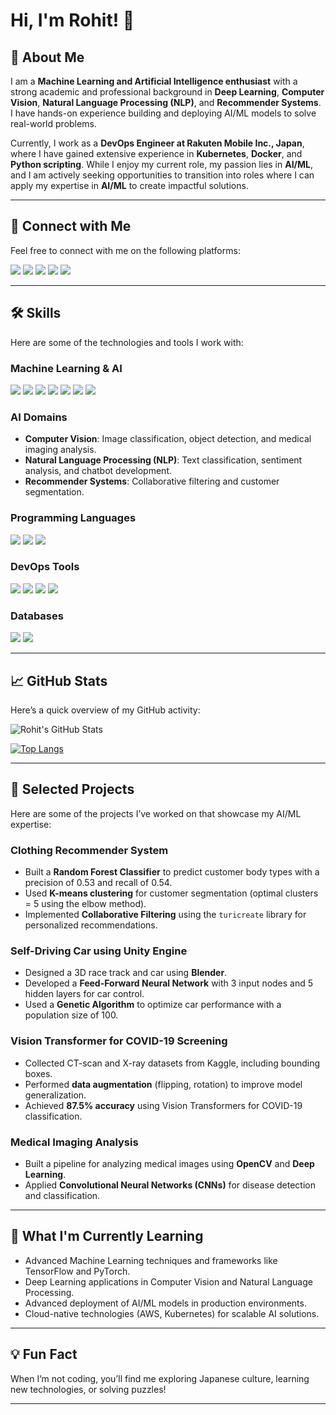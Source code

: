 # Hi, I'm Rohit! 👋

## 🚀 About Me
I am a **Machine Learning and Artificial Intelligence enthusiast** with a strong academic and professional background in **Deep Learning**, **Computer Vision**, **Natural Language Processing (NLP)**, and **Recommender Systems**. I have hands-on experience building and deploying AI/ML models to solve real-world problems.

Currently, I work as a **DevOps Engineer at Rakuten Mobile Inc., Japan**, where I have gained extensive experience in **Kubernetes**, **Docker**, and **Python scripting**. While I enjoy my current role, my passion lies in **AI/ML**, and I am actively seeking opportunities to transition into roles where I can apply my expertise in **AI/ML** to create impactful solutions.

---

## 🔗 Connect with Me
Feel free to connect with me on the following platforms:

[![](https://img.shields.io/badge/LinkedIn-0A66C2?style=for-the-badge&logo=linkedin&logoColor=white)](https://www.linkedin.com/in/rohit-hansdah-1b2251188/)
[![](https://img.shields.io/badge/Kaggle-20BEFF?style=for-the-badge&logo=Kaggle&logoColor=white)](https://www.kaggle.com/rohithansdah)
[![](https://img.shields.io/badge/Hackerrank-2EC866?style=for-the-badge&logo=HackerRank&logoColor=white)](https://www.hackerrank.com/posiedon99)
[![](https://img.shields.io/badge/LeetCode-FFA116?style=for-the-badge&logo=LeetCode&logoColor=black)](https://leetcode.com/RohitHansdah/)
[![](https://img.shields.io/badge/GitHub-181717?style=for-the-badge&logo=github&logoColor=white)](https://github.com/RohitHansdah)

---

## 🛠 Skills
Here are some of the technologies and tools I work with:

### **Machine Learning & AI**
![](https://img.shields.io/badge/TensorFlow-FF6F00?style=for-the-badge&logo=tensorflow&logoColor=white)
![](https://img.shields.io/badge/PyTorch-EE4C2C?style=for-the-badge&logo=pytorch&logoColor=white)
![](https://img.shields.io/badge/Scikit--Learn-F7931E?style=for-the-badge&logo=scikit-learn&logoColor=white)
![](https://img.shields.io/badge/Pandas-150458?style=for-the-badge&logo=pandas&logoColor=white)
![](https://img.shields.io/badge/Numpy-013243?style=for-the-badge&logo=numpy&logoColor=white)
![](https://img.shields.io/badge/OpenCV-5C3EE8?style=for-the-badge&logo=opencv&logoColor=white)
![](https://img.shields.io/badge/NLTK-0769AD?style=for-the-badge&logo=nltk&logoColor=white)

### **AI Domains**
- **Computer Vision**: Image classification, object detection, and medical imaging analysis.
- **Natural Language Processing (NLP)**: Text classification, sentiment analysis, and chatbot development.
- **Recommender Systems**: Collaborative filtering and customer segmentation.

### **Programming Languages**
![](https://img.shields.io/badge/Python-3776AB?style=for-the-badge&logo=python&logoColor=white)
![](https://img.shields.io/badge/C%2B%2B-00599C?style=for-the-badge&logo=c%2B%2B&logoColor=white)
![](https://img.shields.io/badge/Bash_Scripting-4EAA25?style=for-the-badge&logo=gnu-bash&logoColor=white)

### **DevOps Tools**
![](https://img.shields.io/badge/Kubernetes-326CE5?style=for-the-badge&logo=kubernetes&logoColor=white)
![](https://img.shields.io/badge/Docker-2496ED?style=for-the-badge&logo=docker&logoColor=white)
![](https://img.shields.io/badge/Prometheus-E6522C?style=for-the-badge&logo=prometheus&logoColor=white)
![](https://img.shields.io/badge/Grafana-F46800?style=for-the-badge&logo=grafana&logoColor=white)

### **Databases**
![](https://img.shields.io/badge/MySQL-00000F?style=for-the-badge&logo=mysql&logoColor=white)
![](https://img.shields.io/badge/MongoDB-white?style=for-the-badge&logo=mongodb&logoColor=4EA94B)

---

## 📈 GitHub Stats
Here’s a quick overview of my GitHub activity:

![Rohit's GitHub Stats](https://github-readme-stats.vercel.app/api?username=RohitHansdah&show_icons=true&theme=radical)

[![Top Langs](https://github-readme-stats.vercel.app/api/top-langs/?username=RohitHansdah&layout=compact&theme=radical)](https://github.com/anuraghazra/github-readme-stats)

---

## 🌟 Selected Projects
Here are some of the projects I’ve worked on that showcase my AI/ML expertise:

### **Clothing Recommender System**
- Built a **Random Forest Classifier** to predict customer body types with a precision of 0.53 and recall of 0.54.
- Used **K-means clustering** for customer segmentation (optimal clusters = 5 using the elbow method).
- Implemented **Collaborative Filtering** using the `turicreate` library for personalized recommendations.

### **Self-Driving Car using Unity Engine**
- Designed a 3D race track and car using **Blender**.
- Developed a **Feed-Forward Neural Network** with 3 input nodes and 5 hidden layers for car control.
- Used a **Genetic Algorithm** to optimize car performance with a population size of 100.

### **Vision Transformer for COVID-19 Screening**
- Collected CT-scan and X-ray datasets from Kaggle, including bounding boxes.
- Performed **data augmentation** (flipping, rotation) to improve model generalization.
- Achieved **87.5% accuracy** using Vision Transformers for COVID-19 classification.

### **Medical Imaging Analysis**
- Built a pipeline for analyzing medical images using **OpenCV** and **Deep Learning**.
- Applied **Convolutional Neural Networks (CNNs)** for disease detection and classification.

---

## 🌱 What I'm Currently Learning
- Advanced Machine Learning techniques and frameworks like TensorFlow and PyTorch.
- Deep Learning applications in Computer Vision and Natural Language Processing.
- Advanced deployment of AI/ML models in production environments.
- Cloud-native technologies (AWS, Kubernetes) for scalable AI solutions.

---

## 💡 Fun Fact
When I’m not coding, you’ll find me exploring Japanese culture, learning new technologies, or solving puzzles!

---
